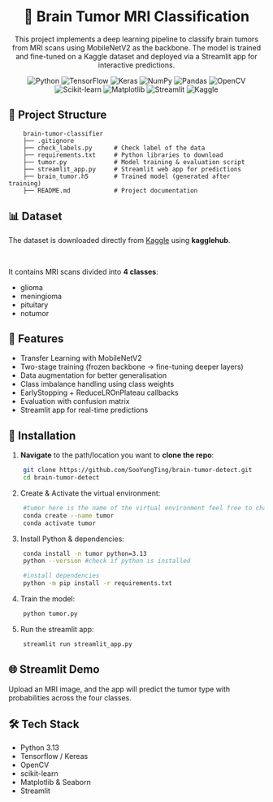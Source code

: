 <div align="center">
  <h1>🧠 Brain Tumor MRI Classification</h1>
  <p>This project implements a deep learning pipeline to classify brain tumors from MRI scans using MobileNetV2 as the backbone. The model is trained and fine-tuned on a Kaggle dataset and deployed via a Streamlit app for interactive predictions.</p>

<div>
  <img src="https://img.shields.io/badge/-Python-3776AB?style=for-the-badge&logo=python&logoColor=white" alt="Python" />
  <img src="https://img.shields.io/badge/-TensorFlow-FF6F00?style=for-the-badge&logo=tensorflow&logoColor=white" alt="TensorFlow" />
  <img src="https://img.shields.io/badge/-Keras-D00000?style=for-the-badge&logo=keras&logoColor=white" alt="Keras" />
  <img src="https://img.shields.io/badge/-NumPy-013243?style=for-the-badge&logo=numpy&logoColor=white" alt="NumPy" />
  <img src="https://img.shields.io/badge/-Pandas-150458?style=for-the-badge&logo=pandas&logoColor=white" alt="Pandas" />
  <img src="https://img.shields.io/badge/-OpenCV-5C3EE8?style=for-the-badge&logo=opencv&logoColor=white" alt="OpenCV" />
  <img src="https://img.shields.io/badge/-scikit--learn-F7931E?style=for-the-badge&logo=scikit-learn&logoColor=white" alt="Scikit-learn" />
  <img src="https://img.shields.io/badge/-Matplotlib-11557C?style=for-the-badge&logo=plotly&logoColor=white" alt="Matplotlib" />
  <img src="https://img.shields.io/badge/-Streamlit-FF4B4B?style=for-the-badge&logo=streamlit&logoColor=white" alt="Streamlit" />
  <img src="https://img.shields.io/badge/-Kaggle-20BEFF?style=for-the-badge&logo=kaggle&logoColor=white" alt="Kaggle" />
</div>

</div>

## 📂 Project Structure

```
    brain-tumor-classifier
    ├── .gitignore
    ├── check_labels.py      # Check label of the data
    ├── requirements.txt     # Python libraries to download
    ├── tumor.py             # Model training & evaluation script
    ├── streamlit_app.py     # Streamlit web app for predictions
    ├── brain_tumor.h5       # Trained model (generated after training)
    ├── README.md            # Project documentation

```

## 📊 Dataset

The dataset is downloaded directly from [Kaggle](https://www.kaggle.com/datasets/masoudnickparvar/brain-tumor-mri-dataset) using **kagglehub**.

<br/>

It contains MRI scans divided into **4 classes**:
<br/>

- glioma
- meningioma
- pituitary
- notumor

## 🌟 Features

- Transfer Learning with MobileNetV2
- Two-stage training (frozen backbone $\rightarrow$ fine-tuning deeper layers)
- Data augmentation for better generalisation
- Class imbalance handling using class weights
- EarlyStopping + ReduceLROnPlateau callbacks
- Evaluation with confusion matrix
- Streamlit app for real-time predictions

## 🚀 Installation

1. **Navigate** to the path/location you want to **clone the repo**:

```bash
    git clone https://github.com/SooYungTing/brain-tumor-detect.git
    cd brain-tumor-detect
```

2. Create & Activate the virtual environment:

```bash
    #tumor here is the name of the virtual environment feel free to change it to your preference
    conda create --name tumor
    conda activate tumor
```

3. Install Python & dependencies:

```bash
    conda install -n tumor python=3.13
    python --version #check if python is installed

    #install dependencies
    python -m pip install -r requirements.txt
```

4. Train the model:

```bash
    python tumor.py
```

5. Run the streamlit app:

```bash
    streamlit run streamlit_app.py
```

## 🌐 Streamlit Demo

Upload an MRI image, and the app will predict the tumor type with probabilities across the four classes.

## 🛠️ Tech Stack

- Python 3.13
- Tensorflow / Kereas
- OpenCV
- scikit-learn
- Matplotlib & Seaborn
- Streamlit
